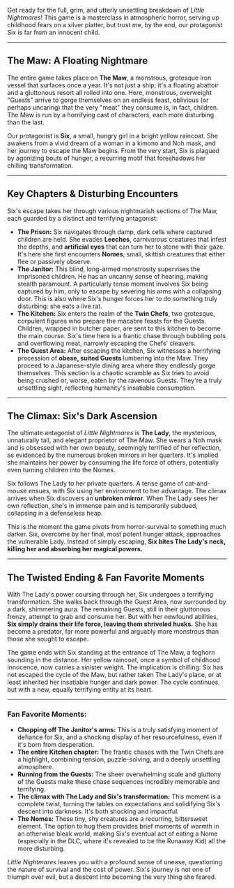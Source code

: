 Get ready for the full, grim, and utterly unsettling breakdown of *Little Nightmares*! This game is a masterclass in atmospheric horror, serving up childhood fears on a silver platter, but trust me, by the end, our protagonist Six is far from an innocent child.

---

## The Maw: A Floating Nightmare

The entire game takes place on **The Maw**, a monstrous, grotesque iron vessel that surfaces once a year. It's not just a ship; it's a floating abattoir and a gluttonous resort all rolled into one. Here, monstrous, overweight "Guests" arrive to gorge themselves on an endless feast, oblivious (or perhaps uncaring) that the very "meat" they consume is, in fact, children. The Maw is run by a horrifying cast of characters, each more disturbing than the last.

Our protagonist is **Six**, a small, hungry girl in a bright yellow raincoat. She awakens from a vivid dream of a woman in a kimono and Noh mask, and her journey to escape the Maw begins. From the very start, Six is plagued by agonizing bouts of hunger, a recurring motif that foreshadows her chilling transformation.

---

## Key Chapters & Disturbing Encounters

Six's escape takes her through various nightmarish sections of The Maw, each guarded by a distinct and terrifying antagonist:

* **The Prison:** Six navigates through damp, dark cells where captured children are held. She evades **Leeches**, carnivorous creatures that infest the depths, and **artificial eyes** that can turn her to stone with their gaze. It's here she first encounters **Nomes**, small, skittish creatures that either flee or passively observe.
* **The Janitor:** This blind, long-armed monstrosity supervises the imprisoned children. He has an uncanny sense of hearing, making stealth paramount. A particularly tense moment involves Six being captured by him, only to escape by severing his arms with a collapsing door. This is also where Six's hunger forces her to do something truly disturbing: she eats a live rat.
* **The Kitchen:** Six enters the realm of the **Twin Chefs**, two grotesque, corpulent figures who prepare the macabre feasts for the Guests. Children, wrapped in butcher paper, are sent to this kitchen to become the main course. Six's time here is a frantic chase through bubbling pots and overflowing meat, narrowly escaping the Chefs' cleavers.
* **The Guest Area:** After escaping the kitchen, Six witnesses a horrifying procession of **obese, suited Guests** lumbering into the Maw. They proceed to a Japanese-style dining area where they endlessly gorge themselves. This section is a chaotic scramble as Six tries to avoid being crushed or, worse, eaten by the ravenous Guests. They're a truly unsettling sight, reflecting humanity's insatiable consumption.

---

## The Climax: Six's Dark Ascension

The ultimate antagonist of *Little Nightmares* is **The Lady**, the mysterious, unnaturally tall, and elegant proprietor of The Maw. She wears a Noh mask and is obsessed with her own beauty, seemingly terrified of her reflection, as evidenced by the numerous broken mirrors in her quarters. It's implied she maintains her power by consuming the life force of others, potentially even turning children into the Nomes.

Six follows The Lady to her private quarters. A tense game of cat-and-mouse ensues, with Six using her environment to her advantage. The climax arrives when Six discovers an **unbroken mirror**. When The Lady sees her own reflection, she's in immense pain and is temporarily subdued, collapsing in a defenseless heap.

This is the moment the game pivots from horror-survival to something much darker. Six, overcome by her final, most potent hunger attack, approaches the vulnerable Lady. Instead of simply escaping, **Six bites The Lady's neck, killing her and absorbing her magical powers.**

---

## The Twisted Ending & Fan Favorite Moments

With The Lady's power coursing through her, Six undergoes a terrifying transformation. She walks back through the Guest Area, now surrounded by a dark, shimmering aura. The remaining Guests, still in their gluttonous frenzy, attempt to grab and consume her. But with her newfound abilities, **Six simply drains their life force, leaving them shriveled husks.** She has become a predator, far more powerful and arguably more monstrous than those she sought to escape.

The game ends with Six standing at the entrance of The Maw, a foghorn sounding in the distance. Her yellow raincoat, once a symbol of childhood innocence, now carries a sinister weight. The implication is chilling: Six has not escaped the cycle of the Maw, but rather taken The Lady's place, or at least inherited her insatiable hunger and dark power. The cycle continues, but with a new, equally terrifying entity at its heart.

---

### Fan Favorite Moments:

* **Chopping off The Janitor's arms:** This is a truly satisfying moment of defiance for Six, and a shocking display of her resourcefulness, even if it's born from desperation.
* **The entire Kitchen chapter:** The frantic chases with the Twin Chefs are a highlight, combining tension, puzzle-solving, and a deeply unsettling atmosphere.
* **Running from the Guests:** The sheer overwhelming scale and gluttony of the Guests make these chase sequences incredibly memorable and terrifying.
* **The climax with The Lady and Six's transformation:** This moment is a complete twist, turning the tables on expectations and solidifying Six's descent into darkness. It's both shocking and impactful.
* **The Nomes:** These tiny, shy creatures are a recurring, bittersweet element. The option to hug them provides brief moments of warmth in an otherwise bleak world, making Six's eventual act of eating a Nome (especially in the DLC, where it's revealed to be the Runaway Kid) all the more disturbing.

*Little Nightmares* leaves you with a profound sense of unease, questioning the nature of survival and the cost of power. Six's journey is not one of triumph over evil, but a descent into becoming the very thing she feared.